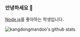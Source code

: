 ### 안녕하세요 👋
[Node.js](https://nodejs.org/en/)를 좋아하는 학생입니다.  

![kangdongmandoo's github stats](https://github-readme-stats.vercel.app/api?username=kangdongmandoo&show_icons=true&theme=Gradient)

